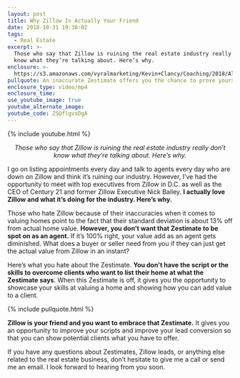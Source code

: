 ```yaml
---
layout: post
title: Why Zillow Is Actually Your Friend
date: 2018-10-31 19:38:02
tags:
  - Real Estate
excerpt: >-
  Those who say that Zillow is ruining the real estate industry really don’t
  know what they’re talking about. Here’s why.
enclosure: >-
  https://s3.amazonaws.com/vyralmarketing/Kevin+Clancy/Coaching/2018/Albany+Real+Estate+Agent-+Coaching-+Zillow+Is+Your+Friend.mp4
pullquote: An inaccurate Zestimate offers you the chance to prove yourself as an agent.
enclosure_type: video/mp4
enclosure_time:
use_youtube_image: true
youtube_alternate_image:
youtube_code: ZSQflgvxDgA
---
```


{% include youtube.html %}

<p style="text-align: center;"><em>Those who say that Zillow is ruining the real estate industry really don’t know what they’re talking about. Here’s why.</em></p>

I go on listing appointments every day and talk to agents every day who are down on Zillow and think it’s ruining our industry. However, I’ve had the opportunity to meet with top executives from Zillow in D.C. as well as the CEO of Century 21 and former Zillow Executive Nick Bailey. **I actually love Zillow and what it’s doing for the industry. Here’s why.**

Those who hate Zillow because of their inaccuracies when it comes to valuing homes point to the fact that their standard deviation is about 13% off from actual home value. **However, you don’t want that Zestimate to be spot on as an agent.** If it’s 100% right, your value add as an agent gets diminished. What does a buyer or seller need from you if they can just get the actual value from Zillow in an instant?

Here’s what you hate about the Zestimate. **You don't have the script or the skills to overcome clients who want to list their home at what the Zestimate says**. When this Zestimate is off, it gives you the opportunity to showcase your skills at valuing a home and showing how you can add value to a client.

{% include pullquote.html %}

**Zillow is your friend and you want to embrace that Zestimate.** It gives you an opportunity to improve your scripts and improve your lead conversion so that you can show potential clients what you have to offer.

If you have any questions about Zestimates, Zillow leads, or anything else related to the real estate business, don’t hesitate to give me a call or send me an email. I look forward to hearing from you soon.